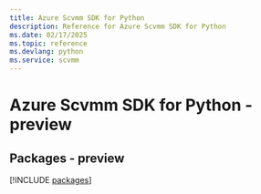 ```yaml
---
title: Azure Scvmm SDK for Python
description: Reference for Azure Scvmm SDK for Python
ms.date: 02/17/2025
ms.topic: reference
ms.devlang: python
ms.service: scvmm
---
```

# Azure Scvmm SDK for Python - preview
## Packages - preview
[!INCLUDE [packages](scvmm-index.md)]